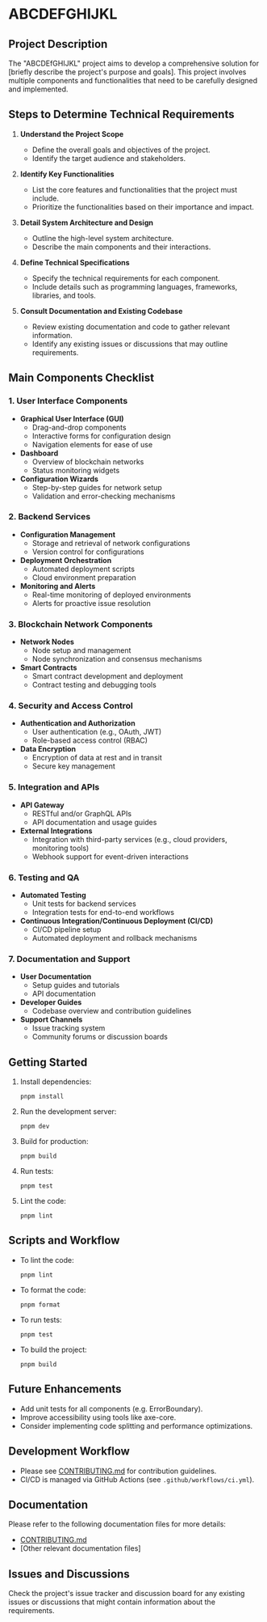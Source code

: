 # ABCDEFGHIJKL

## Project Description

The "ABCDEfGHIJKL" project aims to develop a comprehensive solution for [briefly describe the project's purpose and goals]. This project involves multiple components and functionalities that need to be carefully designed and implemented.

## Steps to Determine Technical Requirements

1. **Understand the Project Scope**

   - Define the overall goals and objectives of the project.
   - Identify the target audience and stakeholders.

2. **Identify Key Functionalities**

   - List the core features and functionalities that the project must include.
   - Prioritize the functionalities based on their importance and impact.

3. **Detail System Architecture and Design**

   - Outline the high-level system architecture.
   - Describe the main components and their interactions.

4. **Define Technical Specifications**

   - Specify the technical requirements for each component.
   - Include details such as programming languages, frameworks, libraries, and tools.

5. **Consult Documentation and Existing Codebase**
   - Review existing documentation and code to gather relevant information.
   - Identify any existing issues or discussions that may outline requirements.

## Main Components Checklist

### 1. User Interface Components

- **Graphical User Interface (GUI)**
  - Drag-and-drop components
  - Interactive forms for configuration design
  - Navigation elements for ease of use
- **Dashboard**
  - Overview of blockchain networks
  - Status monitoring widgets
- **Configuration Wizards**
  - Step-by-step guides for network setup
  - Validation and error-checking mechanisms

### 2. Backend Services

- **Configuration Management**
  - Storage and retrieval of network configurations
  - Version control for configurations
- **Deployment Orchestration**
  - Automated deployment scripts
  - Cloud environment preparation
- **Monitoring and Alerts**
  - Real-time monitoring of deployed environments
  - Alerts for proactive issue resolution

### 3. Blockchain Network Components

- **Network Nodes**
  - Node setup and management
  - Node synchronization and consensus mechanisms
- **Smart Contracts**
  - Smart contract development and deployment
  - Contract testing and debugging tools

### 4. Security and Access Control

- **Authentication and Authorization**
  - User authentication (e.g., OAuth, JWT)
  - Role-based access control (RBAC)
- **Data Encryption**
  - Encryption of data at rest and in transit
  - Secure key management

### 5. Integration and APIs

- **API Gateway**
  - RESTful and/or GraphQL APIs
  - API documentation and usage guides
- **External Integrations**
  - Integration with third-party services (e.g., cloud providers, monitoring tools)
  - Webhook support for event-driven interactions

### 6. Testing and QA

- **Automated Testing**
  - Unit tests for backend services
  - Integration tests for end-to-end workflows
- **Continuous Integration/Continuous Deployment (CI/CD)**
  - CI/CD pipeline setup
  - Automated deployment and rollback mechanisms

### 7. Documentation and Support

- **User Documentation**
  - Setup guides and tutorials
  - API documentation
- **Developer Guides**
  - Codebase overview and contribution guidelines
- **Support Channels**
  - Issue tracking system
  - Community forums or discussion boards

## Getting Started

1. Install dependencies:
   ```
   pnpm install
   ```
2. Run the development server:
   ```
   pnpm dev
   ```
3. Build for production:
   ```
   pnpm build
   ```
4. Run tests:
   ```
   pnpm test
   ```
5. Lint the code:
   ```
   pnpm lint
   ```

## Scripts and Workflow

- To lint the code:
  ```
  pnpm lint
  ```
- To format the code:
  ```
  pnpm format
  ```
- To run tests:
  ```
  pnpm test
  ```
- To build the project:
  ```
  pnpm build
  ```

## Future Enhancements

- Add unit tests for all components (e.g. ErrorBoundary).
- Improve accessibility using tools like axe-core.
- Consider implementing code splitting and performance optimizations.

## Development Workflow

- Please see [CONTRIBUTING.md](CONTRIBUTING.md) for contribution guidelines.
- CI/CD is managed via GitHub Actions (see `.github/workflows/ci.yml`).

## Documentation

Please refer to the following documentation files for more details:

- [CONTRIBUTING.md](CONTRIBUTING.md)
- [Other relevant documentation files]

## Issues and Discussions

Check the project's issue tracker and discussion board for any existing issues or discussions that might contain information about the requirements.
